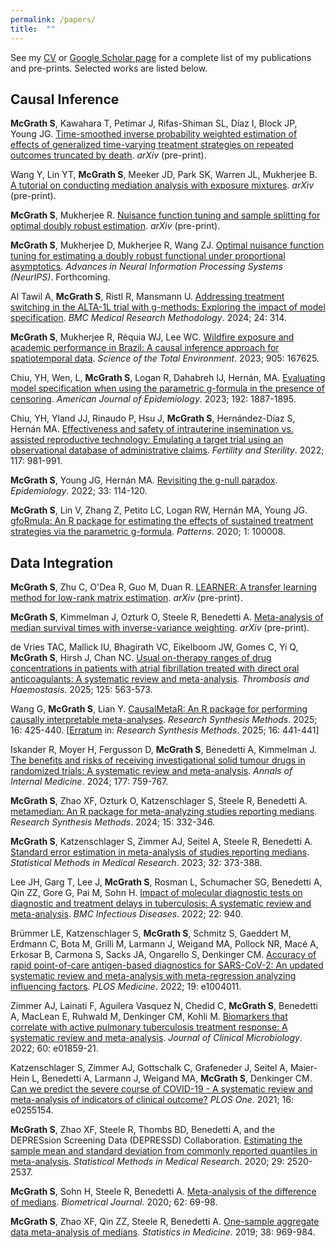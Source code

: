 ```yaml
---
permalink: /papers/
title:  ""
---
```


See my [CV](/files/cv.pdf) or [Google Scholar page](https://scholar.google.com/citations?user=t8KnAUsAAAAJ&hl=en) for a complete list of my publications and pre-prints. Selected works are listed below.

## Causal Inference

**McGrath S**, Kawahara T, Petimar J, Rifas-Shiman SL, Díaz I, Block JP, Young JG. [Time-smoothed inverse probability weighted estimation of effects of generalized time-varying treatment strategies on repeated outcomes truncated by death](https://doi.org/10.48550/arXiv.2509.13971). *arXiv* (pre-print). 

Wang Y, Lin YT, **McGrath S**, Meeker JD, Park SK, Warren JL, Mukherjee B. [A tutorial on conducting mediation analysis with exposure mixtures](https://doi.org/10.48550/arXiv.2509.10916). *arXiv* (pre-print). 

**McGrath S**, Mukherjee R. [Nuisance function tuning and sample splitting for optimal doubly robust estimation](https://arxiv.org/abs/2212.14857). *arXiv* (pre-print). 

**McGrath S**, Mukherjee D, Mukherjee R, Wang ZJ. [Optimal nuisance function tuning for estimating a doubly robust functional under proportional asymptotics](https://doi.org/10.48550/arXiv.2509.25536). *Advances in Neural Information Processing Systems (NeurIPS)*. Forthcoming. 

Al Tawil A, **McGrath S**, Ristl R, Mansmann U. [Addressing treatment switching in the ALTA-1L trial with g-methods: Exploring the impact of model specification](https://doi.org/10.1186/s12874-024-02437-6). *BMC Medical Research Methodology*. 2024; 24: 314.

**McGrath S**, Mukherjee R, Réquia WJ, Lee WC. [Wildfire exposure and academic performance in Brazil: A causal inference approach for spatiotemporal data](https://doi.org/10.1016/j.scitotenv.2023.167625). *Science of the Total Environment*. 2023; 905: 167625.

Chiu, YH, Wen, L, **McGrath S**, Logan R, Dahabreh IJ, Hernán, MA. [Evaluating model specification when using the parametric g-formula in the presence of censoring](https://doi.org/10.1093/aje/kwad143). *American Journal of Epidemiology*. 2023; 192: 1887-1895.

Chiu, YH, Yland JJ, Rinaudo P, Hsu J, **McGrath S**, Hernández-Díaz S, Hernán MA. [Effectiveness and safety of intrauterine insemination vs. assisted reproductive technology: Emulating a target trial using an observational database of administrative claims](https://doi.org/10.1016/j.fertnstert.2022.02.003). *Fertility and Sterility*. 2022; 117: 981-991.

**McGrath S**, Young JG, Hernán MA. [Revisiting the g-null paradox](https://doi.org/10.1097/EDE.0000000000001431). *Epidemiology*. 2022; 33: 114-120.

**McGrath S**, Lin V, Zhang Z, Petito LC, Logan RW, Hernán MA, Young JG. [gfoRmula: An R package for estimating the effects of sustained treatment strategies via the parametric g-formula](https://doi.org/10.1016/j.patter.2020.100008). *Patterns*.  2020; 1: 100008.



## Data Integration

**McGrath S**, Zhu C, O'Dea R, Guo M, Duan R. [LEARNER: A transfer learning method for low-rank matrix estimation](https://arxiv.org/abs/2412.20605). *arXiv* (pre-print).

**McGrath S**, Kimmelman J, Ozturk O, Steele R, Benedetti A. [Meta-analysis of median survival times with inverse-variance weighting](https://arxiv.org/abs/2503.03065). *arXiv* (pre-print).

de Vries TAC, Mallick IU, Bhagirath VC, Eikelboom JW, Gomes C, Yi Q, **McGrath S**, Hirsh J, Chan NC. [Usual on-therapy ranges of drug concentrations in patients with atrial fibrillation treated with direct oral anticoagulants: A systematic review and meta-analysis](https://doi.org/10.1055/a-2446-1348). *Thrombosis and Haemostasis*. 2025; 125: 563-573.

Wang G, **McGrath S**, Lian Y. [CausalMetaR: An R package for performing causally interpretable meta-analyses](https://doi.org/10.1017/rsm.2025.5). *Research Synthesis Methods*. 2025; 16: 425-440. [[Erratum](https://doi.org/10.1017/rsm.2025.22) in: *Research Synthesis Methods*. 2025; 16: 441-441]

Iskander R, Moyer H, Fergusson D, **McGrath S**, Benedetti A, Kimmelman J. [The benefits and risks of receiving investigational solid tumour drugs in randomized trials: A systematic review and meta-analysis](https://doi.org/10.7326/M23-2515). *Annals of Internal Medicine*. 2024; 177: 759-767.

**McGrath S**, Zhao XF, Ozturk O, Katzenschlager S, Steele R, Benedetti A. [metamedian: An R package for meta-analyzing studies reporting medians](https://doi.org/10.1002/jrsm.1686). *Research Synthesis Methods*. 2024; 15: 332-346.

**McGrath S**, Katzenschlager S, Zimmer AJ, Seitel A, Steele R, Benedetti A. [Standard error estimation in meta-analysis of studies reporting medians](https://doi.org/10.1177/09622802221139233). *Statistical Methods in Medical Research*. 2023; 32: 373-388.

Lee JH, Garg T, Lee J, **McGrath S**, Rosman L, Schumacher SG, Benedetti A, Qin ZZ, Gore G, Pai M, Sohn H. [Impact of molecular diagnostic tests on diagnostic and treatment delays in tuberculosis: A systematic review and meta-analysis](https://doi.org/10.1186/s12879-022-07855-9). *BMC Infectious Diseases*. 2022; 22: 940.

Brümmer LE, Katzenschlager S, **McGrath S**, Schmitz S, Gaeddert M, Erdmann C, Bota M, Grilli M, Larmann J, Weigand MA, Pollock NR, Macé A, Erkosar B, Carmona S, Sacks JA, Ongarello S, Denkinger CM. [Accuracy of rapid point-of-care antigen-based diagnostics for SARS-CoV-2: An updated systematic review and meta-analysis with meta-regression analyzing influencing factors](https://doi.org/10.1371/journal.pmed.1004011). *PLOS Medicine*. 2022; 19: e1004011.

Zimmer AJ, Lainati F, Aguilera Vasquez N, Chedid C, **McGrath S**, Benedetti A, MacLean E, Ruhwald M, Denkinger CM, Kohli M. [Biomarkers that correlate with active pulmonary tuberculosis treatment response: A systematic review and meta-analysis](https://doi.org/10.1128/JCM.01859-21). *Journal of Clinical Microbiology*. 2022; 60: e01859-21.

Katzenschlager S, Zimmer AJ, Gottschalk C, Grafeneder J, Seitel A, Maier-Hein L, Benedetti A, Larmann J, Weigand MA,  **McGrath S**, Denkinger CM. [Can we predict the severe course of COVID-19 - A systematic review and meta-analysis of indicators of clinical outcome?](https://doi.org/10.1371/journal.pone.0255154) *PLOS One*. 2021; 16: e0255154.

**McGrath S**, Zhao XF, Steele R, Thombs BD, Benedetti A, and the DEPRESsion Screening Data (DEPRESSD) Collaboration. [Estimating the sample mean and standard deviation from commonly reported quantiles in meta-analysis](https://doi.org/10.1177/0962280219889080). *Statistical Methods in Medical Research*. 2020; 29: 2520-2537.

**McGrath S**, Sohn H, Steele R, Benedetti A. [Meta-analysis of the difference of medians](https://doi.org/10.1002/bimj.201900036). *Biometrical Journal*. 2020; 62: 69-98. 

**McGrath S**, Zhao XF, Qin ZZ, Steele R, Benedetti A. [One-sample aggregate data meta-analysis of medians](https://doi.org/10.1002/sim.8013). *Statistics in Medicine*. 2019; 38: 969-984.



